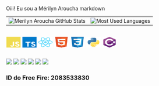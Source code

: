 Oiii! Eu sou a Mérilyn Aroucha 
markdown
<table>
  <tr>
    <td>
      <img src="https://github-readme-stats.vercel.app/api?username=Merilyn2001&show_icons=true&theme=radical" alt="Merilyn Aroucha GitHub Stats">
    </td>
    <td>
      <img src="https://github-readme-stats.vercel.app/api/top-langs/?username=Merilyn2001&layout=compact&theme=radical" alt="Most Used Languages">
    </td>
  </tr>
</table>

<div style="display: inline_block"><br>
  <img align="center" alt="Merilyn-Js" height="30" width="40" src="https://raw.githubusercontent.com/devicons/devicon/master/icons/javascript/javascript-plain.svg">
  <img align="center" alt="Merilyn-Ts" height="30" width="40" src="https://raw.githubusercontent.com/devicons/devicon/master/icons/typescript/typescript-plain.svg">
  <img align="center" alt="Merilyn-React" height="30" width="40" src="https://raw.githubusercontent.com/devicons/devicon/master/icons/react/react-original.svg">
  <img align="center" alt="Merilyn-HTML" height="30" width="40" src="https://raw.githubusercontent.com/devicons/devicon/master/icons/html5/html5-original.svg">
  <img align="center" alt="Merilyn-CSS" height="30" width="40" src="https://raw.githubusercontent.com/devicons/devicon/master/icons/css3/css3-original.svg">
  <img align="center" alt="Merilyn-Python" height="30" width="40" src="https://raw.githubusercontent.com/devicons/devicon/master/icons/python/python-original.svg">
  <img align="center" alt="Merilyn-Csharp" height="30" width="40" src="https://raw.githubusercontent.com/devicons/devicon/master/icons/csharp/csharp-original.svg">
</div>
  
##
 
<div> 
  <a href="https://www.youtube.com/@merilynarouch3438" target="_blank"><img src="https://img.shields.io/badge/YouTube-FF0000?style=for-the-badge&logo=youtube&logoColor=white" target="_blank"></a>
  <a href="https://instagram.com/mery__barros" target="_blank"><img src="https://img.shields.io/badge/-Instagram-%23E4405F?style=for-the-badge&logo=instagram&logoColor=white" target="_blank"></a>
  <a href="https://discord.gg/merilyn_barros" target="_blank"><img src="https://img.shields.io/badge/Discord-7289DA?style=for-the-badge&logo=discord&logoColor=white" target="_blank"></a> 
  <a href="mailto:merilyn.aroucha@acad.ifma.edu.br"><img src="https://img.shields.io/badge/-Gmail-%23333?style=for-the-badge&logo=gmail&logoColor=white" target="_blank"></a>
  <a href="https://www.linkedin.com/in/m%C3%A9rilyn-aroucha-299279212" target="_blank"><img src="https://img.shields.io/badge/-LinkedIn-%230077B5?style=for-the-badge&logo=linkedin&logoColor=white" target="_blank"></a>
  <a href="https://www.ff.garena.com/" target="_blank"><img src="https://img.shields.io/badge/Free%20Fire-FFBB00?style=for-the-badge&logo=freefire&logoColor=white" target="_blank"></a>
</div>

### ID do Free Fire: 2083533830
```
